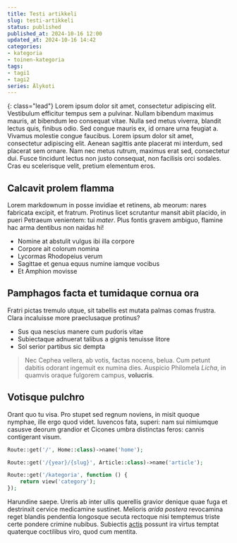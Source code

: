 ```yaml
---
title: Testi artikkeli
slug: testi-artikkeli
status: published
published_at: 2024-10-16 12:00
updated_at: 2024-10-16 14:42
categories:
- kategoria
- toinen-kategoria
tags:
- tagi1
- tagi2
series: Älykoti
---
```


{: class="lead"}
Lorem ipsum dolor sit amet, consectetur adipiscing elit. Vestibulum efficitur tempus sem a pulvinar. Nullam bibendum maximus mauris, at bibendum leo consequat vitae. Nulla sed metus viverra, blandit lectus quis, finibus odio. Sed congue mauris ex, id ornare urna feugiat a. Vivamus molestie congue faucibus. Lorem ipsum dolor sit amet, consectetur adipiscing elit. Aenean sagittis ante placerat mi interdum, sed placerat sem ornare. Nam nec metus rutrum, maximus erat sed, consectetur dui. Fusce tincidunt lectus non justo consequat, non facilisis orci sodales. Cras eu scelerisque velit, pretium elementum eros.

## Calcavit prolem flamma

Lorem markdownum in posse invidiae et retinens, ab meorum: nares fabricata
excipit, et fratrum. Protinus licet scrutantur mansit abiit placido, in pueri
Petraeum venientem: tui *mater*. Plus fontis gravem ambiguo, flamine hac arma
dentibus non naidas hi!

- Nomine at abstulit vulgus ibi illa corpore
- Corpore ait colorum nomina
- Lycormas Rhodopeius verum
- Sagittae et genua equus numine iamque vocibus
- Et Amphion movisse

## Pamphagos facta et tumidaque cornua ora

Fratri pictas tremulo utque, sit tabellis est mutata palmas comas frustra. Clara
incaluisse more praeclusaque protinus?

- Sus qua nescius manere cum pudoris vitae
- Subiectaque adnuerat talibus a gignis tenuisse litore
- Sol serior partibus sic dempta

> Nec Cephea vellera, ab votis, factas nocens, belua. Cum petunt dabitis odorant ingemuit ex numina dies. Auspicio Philomela *Licha*, in quamvis oraque fulgorem  campus, **volucris**.

## Votisque pulchro

Orant quo tu visa. Pro stupet sed regnum noviens, in misit quoque nymphae, ille
ergo quod videt. Iuvencos fata, superi: nam sui nimiumque casusve deorum
grandior et Cicones umbra distinctas feros: cannis contigerant visum.

```php
Route::get('/', Home::class)->name('home');

Route::get('/{year}/{slug}', Article::class)->name('article');

Route::get('/kategoria', function () {
    return view('category');
});
```

Harundine saepe. Ureris ab inter ullis querellis gravior denique quae fuga et
destrinxit cervice medicamine sustinet. Melioris *arida postera* revocamina
reget blandis pendentia longosque secuta rectoque nisi temptemus triste certe
pondere crimine nubibus. Subiectis [actis](http://letum.net/) possunt ira virtus
temptat quaterque coctilibus viro, quod cum mentita.
